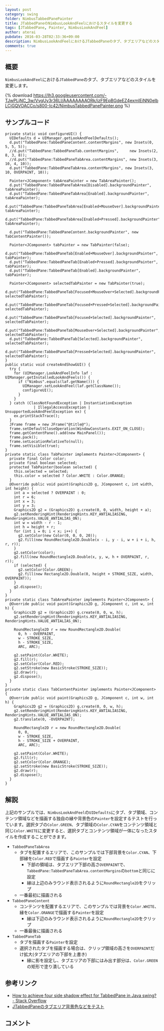 ```yaml
---
layout: post
category: swing
folder: NimbusTabbedPanePainter
title: JTabbedPaneのNimbusLookAndFeelにおけるスタイルを変更する
tags: [JTabbedPane, Painter, NimbusLookAndFeel]
author: aterai
pubdate: 2016-03-28T02:33:36+09:00
description: NimbusLookAndFeelにおけるJTabbedPaneのタブ、タブエリアなどのスタイルを変更します。
comments: true
---
```

## 概要
`NimbusLookAndFeel`における`JTabbedPane`のタブ、タブエリアなどのスタイルを変更します。

{% download https://lh3.googleusercontent.com/-TJwPLjNC_3w/VvgUy3r36LI/AAAAAAAAORk/izF9EpBGdeEZ4exmIEiNN0elbLCjGQVOACCo/s800-Ic42/NimbusTabbedPanePainter.png %}

## サンプルコード
<pre class="prettyprint"><code>private static void configureUI() {
  UIDefaults d = UIManager.getLookAndFeelDefaults();
  d.put("TabbedPane:TabbedPaneContent.contentMargins", new Insets(0, 5, 5, 5));
  //d.put("TabbedPane:TabbedPaneTab.contentMargins",     new Insets(2, 8, 3, 8));
  //d.put("TabbedPane:TabbedPaneTabArea.contentMargins", new Insets(3, 10, 4, 10));
  d.put("TabbedPane:TabbedPaneTabArea.contentMargins", new Insets(3, 10, OVERPAINT, 10));

  Painter&lt;JComponent&gt; tabAreaPainter = new TabAreaPainter();
  d.put("TabbedPane:TabbedPaneTabArea[Disabled].backgroundPainter",          tabAreaPainter);
  d.put("TabbedPane:TabbedPaneTabArea[Enabled].backgroundPainter",           tabAreaPainter);
  d.put("TabbedPane:TabbedPaneTabArea[Enabled+MouseOver].backgroundPainter", tabAreaPainter);
  d.put("TabbedPane:TabbedPaneTabArea[Enabled+Pressed].backgroundPainter",   tabAreaPainter);

  d.put("TabbedPane:TabbedPaneContent.backgroundPainter", new TabContentPainter());

  Painter&lt;JComponent&gt; tabPainter = new TabPainter(false);
  d.put("TabbedPane:TabbedPaneTab[Enabled+MouseOver].backgroundPainter", tabPainter);
  d.put("TabbedPane:TabbedPaneTab[Enabled+Pressed].backgroundPainter",   tabPainter);
  d.put("TabbedPane:TabbedPaneTab[Enabled].backgroundPainter",           tabPainter);

  Painter&lt;JComponent&gt; selectedTabPainter = new TabPainter(true);
  d.put("TabbedPane:TabbedPaneTab[Focused+MouseOver+Selected].backgroundPainter", selectedTabPainter);
  d.put("TabbedPane:TabbedPaneTab[Focused+Pressed+Selected].backgroundPainter",   selectedTabPainter);
  d.put("TabbedPane:TabbedPaneTab[Focused+Selected].backgroundPainter",           selectedTabPainter);
  d.put("TabbedPane:TabbedPaneTab[MouseOver+Selected].backgroundPainter",         selectedTabPainter);
  d.put("TabbedPane:TabbedPaneTab[Selected].backgroundPainter",                   selectedTabPainter);
  d.put("TabbedPane:TabbedPaneTab[Pressed+Selected].backgroundPainter",           selectedTabPainter);
}
public static void createAndShowGUI() {
  try {
    for (UIManager.LookAndFeelInfo laf : UIManager.getInstalledLookAndFeels()) {
      if ("Nimbus".equals(laf.getName())) {
        UIManager.setLookAndFeel(laf.getClassName());
        configureUI();
      }
    }
  } catch (ClassNotFoundException | InstantiationException
             | IllegalAccessException | UnsupportedLookAndFeelException ex) {
    ex.printStackTrace();
  }
  JFrame frame = new JFrame("@title@");
  frame.setDefaultCloseOperation(WindowConstants.EXIT_ON_CLOSE);
  frame.getContentPane().add(new MainPanel());
  frame.pack();
  frame.setLocationRelativeTo(null);
  frame.setVisible(true);
}
private static class TabPainter implements Painter&lt;JComponent&gt; {
  private final Color color;
  private final boolean selected;
  protected TabPainter(boolean selected) {
    this.selected = selected;
    this.color = selected ? Color.WHITE : Color.ORANGE;
  }
  @Override public void paint(Graphics2D g, JComponent c, int width, int height) {
    int a = selected ? OVERPAINT : 0;
    int r = 6;
    int x = 3;
    int y = 3;
    Graphics2D g2 = (Graphics2D) g.create(0, 0, width, height + a);
    g2.setRenderingHint(RenderingHints.KEY_ANTIALIASING, RenderingHints.VALUE_ANTIALIAS_ON);
    int w = width - r - 1;
    int h = height + r;
    for (int i = 0; i &lt; x; i++) {
      g2.setColor(new Color(0, 0, 0, 20));
      g2.fill(new RoundRectangle2D.Double(x - i, y - i, w + i + i, h, r, r));
    }
    g2.setColor(color);
    g2.fill(new RoundRectangle2D.Double(x, y, w, h + OVERPAINT, r, r));
    if (selected) {
      g2.setColor(Color.GREEN);
      g2.fill(new Rectangle2D.Double(0, height + STROKE_SIZE, width, OVERPAINT));
    }
    g2.dispose();
  }
}
private static class TabAreaPainter implements Painter&lt;JComponent&gt; {
  @Override public void paint(Graphics2D g, JComponent c, int w, int h) {
    Graphics2D g2 = (Graphics2D) g.create(0, 0, w, h);
    g2.setRenderingHint(RenderingHints.KEY_ANTIALIASING, RenderingHints.VALUE_ANTIALIAS_ON);

    RoundRectangle2D r = new RoundRectangle2D.Double(
      0, h - OVERPAINT,
      w - STROKE_SIZE,
      h - STROKE_SIZE,
      ARC, ARC);

    g2.setPaint(Color.WHITE);
    g2.fill(r);
    g2.setColor(Color.RED);
    g2.setStroke(new BasicStroke(STROKE_SIZE));
    g2.draw(r);
    g2.dispose();
  }
}
private static class TabContentPainter implements Painter&lt;JComponent&gt; {
  @Override public void paint(Graphics2D g, JComponent c, int w, int h) {
    Graphics2D g2 = (Graphics2D) g.create(0, 0, w, h);
    g2.setRenderingHint(RenderingHints.KEY_ANTIALIASING, RenderingHints.VALUE_ANTIALIAS_ON);
    g2.translate(0, -OVERPAINT);

    RoundRectangle2D r = new RoundRectangle2D.Double(
      0, 0,
      w - STROKE_SIZE,
      h - STROKE_SIZE + OVERPAINT,
      ARC, ARC);

    g2.setPaint(Color.WHITE);
    g2.fill(r);
    g2.setColor(Color.ORANGE);
    g2.setStroke(new BasicStroke(STROKE_SIZE));
    g2.draw(r);
    g2.dispose();
  }
}
</code></pre>

## 解説
上記のサンプルでは、`NimbusLookAndFeel`の`UIDefaults`にタブ、タブ領域、コンテンツ領域などを描画する独自の縁や背景色の`Painter`を設定するテストを行っています。選択タブの`Color.GREEN`、タブ領域の`Color.CYAN`をコンテンツ領域と同じ`Color.WHITE`に変更すると、選択タブとコンテンツ領域が一体になったスタイルを作成することができます。

- `TabbedPaneTabArea`
    - タブを配置するエリアで、このサンプルでは下部背景を`Color.CYAN`、下部縁を`Color.RED`で描画する`Painter`を設定
        - 下部の領域は、タブエリア下部の高さ`OVERPAINT`で、`TabbedPane:TabbedPaneTabArea.contentMargins`の`bottom`と同じに設定
        - 縁は上辺のみラウンド表示されるように`RoundRectangle2D`をクリップ
    - 一番最初に描画される
- `TabbedPaneContent`
    - コンテンツを配置するエリアで、このサンプルでは背景を`Color.WHITE`、縁を`Color.ORANGE`で描画する`Painter`を設定
        - 縁は下辺のみラウンド表示されるように`RoundRectangle2D`をクリップ
    - 一番最後に描画される
- `TabbedPaneTab`
    - タブを描画する`Painter`を設定
    - 選択されたタブを描画する場合は、クリップ領域の高さを`OVERPAINT`だけ拡大(タブエリアの下部を上書き)
        - 縁に影を設定し、タブエリアの下部にはみ出す部分は、`Color.GREEN`の矩形で塗り潰している

<!-- dummy comment line for breaking list -->

## 参考リンク
- [How to achieve four side shadow effect for TabbedPane in Java swing? - Stack Overflow](http://stackoverflow.com/questions/35622718/how-to-achieve-four-side-shadow-effect-for-tabbedpane-in-java-swing)
- [JTabbedPaneのタブエリア背景色などをテスト](http://ateraimemo.com/Swing/TabAreaBackground.html)

<!-- dummy comment line for breaking list -->

## コメント
